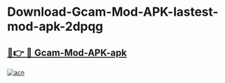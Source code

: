 # Download-Gcam-Mod-APK-lastest-mod-apk-2dpqg

<h2><a href="https://apkcomod.com?title=Gcam-Mod-APK">🔗👉 🔴 Gcam-Mod-APK-apk </a></h2>

[![acn](https://github.com/user-attachments/assets/0f9c940e-d8b0-45ae-aac7-cd30a18b3e1c)](https://apkcomod.com?title=Gcam-Mod-APK)
